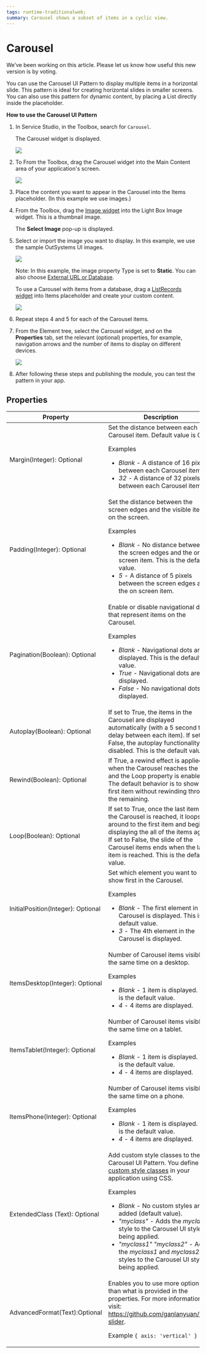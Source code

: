 ```yaml
---
tags: runtime-traditionalweb; 
summary: Carousel shows a subset of items in a cyclic view.
---
```


# Carousel

<div class="info" markdown="1">

We’ve been working on this article. Please let us know how useful this new version is by voting.

</div>

You can use the Carousel UI Pattern to display multiple items in a horizontal slide. This pattern is ideal for creating horizontal slides in smaller screens. You can also use this pattern for dynamic content, by placing a List directly inside the placeholder.

**How to use the Carousel UI Pattern**

1. In Service Studio, in the Toolbox, search for `Carousel`.
  
     The Carousel widget is displayed.

    ![](images/carousel-3-ss.png)

1. To From the Toolbox, drag the Carousel widget into the Main Content area of your application's screen. 

   ![](images/carousel-9-ss.png)

1. Place the content you want to appear in the Carousel into the Items placeholder. (In this example we use images.) 

1. From the Toolbox, drag the [Image widget](<../../../../../ref/lang/auto/Class.Image Widget.final.md>) into the Light Box Image widget. This is a thumbnail image. 

    The **Select Image** pop-up is displayed.

1. Select or import the image you want to display. In this example, we use the sample OutSystems UI images.

    ![](<images/carousel-10-ss.png>)

    Note: In this example, the image property Type is set to **Static**. You can also choose [External URL or Database](../../../../../develop/ui/image/display-image.md).

    To use a Carousel with items from a database, drag a [ListRecords widget](<../../../../../ref/lang/auto/Class.List Records Widget.final.md>) into Items placeholder and create your custom content.

    ![](<images/carousel-2-ss.png>)

1. Repeat steps 4 and 5 for each of the Carousel items.

1. From the Element tree, select the Carousel widget, and on the **Properties** tab, set the relevant (optional) properties, for example, navigation arrows and the number of items to display on different devices.

    ![](images/carousel-11-ss.png)  

1. After following these steps and publishing the module, you can test the pattern in your app.

## Properties

| Property | Description |
|---|---|
|Margin(Integer): Optional  |  Set the distance between each Carousel item. Default value is 0.<p>Examples<ul><li>_Blank_ - A distance of 16 pixels between each Carousel item.</li><li>_32_ - A distance of 32 pixels between each Carousel item.</li></ul></p>  |
|Padding(Integer): Optional |  Set the distance between the screen edges and the visible items on the screen. <p>Examples<ul><li>_Blank_ - No distance between the screen edges and the on screen item. This is the default value.</li><li>_5_ - A distance of 5 pixels between the screen edges and the on screen item.</li></ul></p> |
| Pagination(Boolean): Optional  | Enable or disable navigational dots that represent items on the Carousel.<p>Examples<ul><li>_Blank_ - Navigational dots are displayed. This is the default value.</li><li>_True_ - Navigational dots are displayed.</li><li>_False_ - No navigational dots are displayed.</li></ul></p> |
| Autoplay(Boolean): Optional  | If set to True, the items in the Carousel are displayed automatically (with a 5 second time delay between each item). If set to False, the autoplay functionality is disabled. This is the default value.| 
| Rewind(Boolean): Optional  | If True, a rewind effect is applied when the Carousel reaches the end and the Loop property is enabled. The default behavior is to show the first item without rewinding through the remaining. | 
| Loop(Boolean): Optional  | If set to True, once the last item in the Carousel is reached, it loops around to the first item and begins displaying the all of the items again. If set to False, the slide of the Carousel items ends when the last item is reached. This is the default value.|
| InitialPosition(Integer): Optional  |  Set which element you want to show first in the Carousel. <p>Examples <ul><li>_Blank_ - The first element in the Carousel is displayed. This is the default value.</li><li>_3_ - The 4th element in the Carousel is displayed. </li></ul></p>|
|ItemsDesktop(Integer): Optional  |  Number of Carousel items visible at the same time on a desktop.<p>Examples<ul><li>_Blank_ - 1 item is displayed. This is the default value.</li><li>_4_ - 4 items are displayed.</li></ul></p> |  
|ItemsTablet(Integer): Optional  | Number of Carousel items visible at the same time on a tablet.<p>Examples<ul><li>_Blank_ - 1 item is displayed. This is the default value.</li><li>_4_ - 4 items are displayed.</li></ul></p>| 
|ItemsPhone(Integer): Optional  | Number of Carousel items visible at the same time on a phone.<p>Examples<ul><li>_Blank_ - 1 item is displayed. This is the default value.</li><li>_4_ - 4 items are displayed.</li></ul></p> |
| ExtendedClass (Text): Optional |  Add custom style classes to the Carousel UI Pattern. You define your [custom style classes](../../../../../develop/ui/look-feel/css.md) in your application using CSS. <p>Examples <ul><li>_Blank_ - No custom styles are added (default value).</li><li>_"myclass"_ - Adds the _myclass_ style to the Carousel UI styles being applied.</li><li>_"myclass1" "myclass2"_ - Adds the _myclass1_ and _myclass2_ styles to the Carousel UI styles being applied.</li></ul></p> |
| AdvancedFormat(Text):Optional  |  Enables you to use more options than what is provided in the properties. For more information, visit: <https://github.com/ganlanyuan/tiny-slider>. <p>Example `{ axis: 'vertical' }`</p> |
